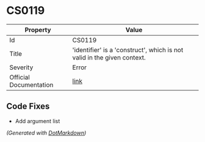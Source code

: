 # CS0119

| Property               | Value                                                                    |
| ---------------------- | ------------------------------------------------------------------------ |
| Id                     | CS0119                                                                   |
| Title                  | 'identifier' is a 'construct', which is not valid in the given context\. |
| Severity               | Error                                                                    |
| Official Documentation | [link](https://docs.microsoft.com/cs-cz/dotnet/csharp/misc/cs0119)       |

## Code Fixes

* Add argument list

*\(Generated with [DotMarkdown](http://github.com/JosefPihrt/DotMarkdown)\)*